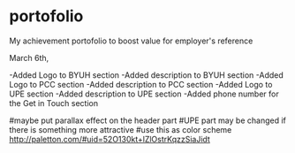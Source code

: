# portofolio
My achievement portofolio to boost value for employer's reference

March 6th,

-Added Logo to BYUH section
-Added description to BYUH section
-Added Logo to PCC section
-Added description to PCC section
-Added Logo to UPE section
-Added description to UPE section
-Added phone number for the Get in Touch section

#maybe put parallax effect on the header part
#UPE part may be changed if there is something more attractive
#use this as color scheme http://paletton.com/#uid=52O130kt+lZlOstrKqzzSiaJidt
